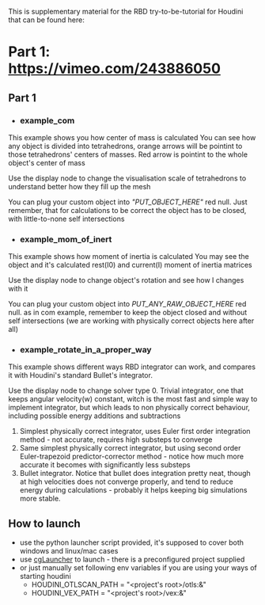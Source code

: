 This is supplementary material for the RBD try-to-be-tutorial for Houdini that can be found here:

###
# Part 1: https://vimeo.com/243886050

## Part 1

* ### example_com
This example shows you how center of mass is calculated
You can see how any object is divided into tetrahedrons, orange arrows will be pointint to those tetrahedrons' centers of masses.
Red arrow is pointint to the whole object's center of mass

Use the display node to change the visualisation scale of tetrahedrons to understand better how they fill up the mesh

You can plug your custom object into *"PUT_OBJECT_HERE"* red null.
Just remember, that for calculations to be correct the object has to be closed, with little-to-none self intersections

* ### example_mom_of_inert
This example shows how moment of inertia is calculated
You may see the object and it's calculated rest(I0) and current(I) moment of inertia matrices

Use the display node to change object's rotation and see how I changes with it

You can plug your custom object into *PUT_ANY_RAW_OBJECT_HERE* red null.
as in com example, remember to keep the object closed and without self intersections (we are working with physically correct objects here after all)

* ### example_rotate_in_a_proper_way
This example shows different ways RBD integrator can work, and compares it with Houdini's standard Bullet's integrator.

Use the display node to change solver type
  0. Trivial integrator, one that keeps angular velocity(w) constant, witch is the most fast and simple way to implement integrator, but which leads to non physically correct behaviour, including possible energy additions and subtractions
  1. Simplest physically correct integrator, uses Euler first order integration method - not accurate, requires high substeps to converge
  2. Same simplest physically correct integrator, but using second order Euler-trapezoid predictor-corrector method - notice how much more accurate it becomes with significantly less substeps
  3. Bullet integrator. Notice that bullet does integration pretty neat, though at high velocities does not converge properly, and tend to reduce energy during calculations - probably it helps keeping big simulations more stable.
 
## How to launch
* use the python launcher script provided, it's supposed to cover both windows and linux/mac cases
* use [cgLauncher](https://github.com/pedohorse/cglauncher) to launch - there is a preconfigured project supplied
* or just manually set following env variables if you are using your ways of starting houdini
	* HOUDINI_OTLSCAN_PATH = "<project's root>/otls:&"
	* HOUDINI_VEX_PATH = "<project's root>/vex:&"
